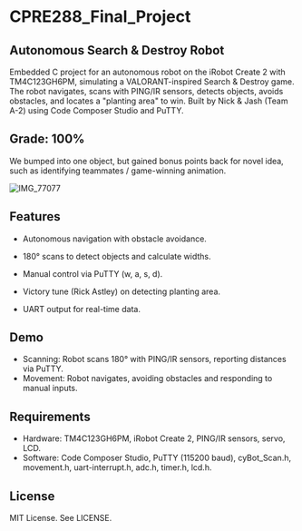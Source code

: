 # CPRE288_Final_Project

## Autonomous Search & Destroy Robot
Embedded C project for an autonomous robot on the iRobot Create 2 with TM4C123GH6PM, simulating a VALORANT-inspired Search & Destroy game. The robot navigates, scans with PING/IR sensors, detects objects, avoids obstacles, and locates a "planting area" to win. Built by Nick & Jash (Team A-2) using Code Composer Studio and PuTTY.

## Grade: 100%
We bumped into one object, but gained bonus points back for novel idea, such as identifying teammates / game-winning animation.

![IMG_77077](https://github.com/user-attachments/assets/4606466a-f663-4127-a987-cd2e78bc5903)



## Features
- Autonomous navigation with obstacle avoidance.

- 180° scans to detect objects and calculate widths.
- Manual control via PuTTY (w, a, s, d).
- Victory tune (Rick Astley) on detecting planting area.
- UART output for real-time data.

## Demo
- Scanning: Robot scans 180° with PING/IR sensors, reporting distances via PuTTY.
- Movement: Robot navigates, avoiding obstacles and responding to manual inputs.

## Requirements
- Hardware: TM4C123GH6PM, iRobot Create 2, PING/IR sensors, servo, LCD.
- Software: Code Composer Studio, PuTTY (115200 baud), cyBot_Scan.h, movement.h, uart-interrupt.h, adc.h, timer.h, lcd.h.

## License
MIT License. See LICENSE.
